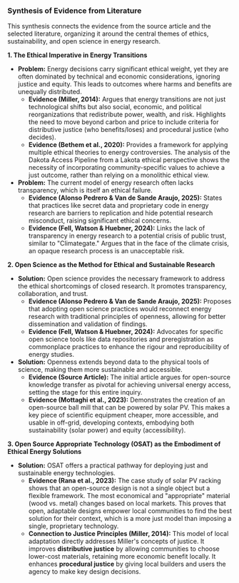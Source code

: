 ### Synthesis of Evidence from Literature

This synthesis connects the evidence from the source article and the selected literature, organizing it around the central themes of ethics, sustainability, and open science in energy research.

**1. The Ethical Imperative in Energy Transitions**

*   **Problem:** Energy decisions carry significant ethical weight, yet they are often dominated by technical and economic considerations, ignoring justice and equity. This leads to outcomes where harms and benefits are unequally distributed.
    *   **Evidence (Miller, 2014):** Argues that energy transitions are not just technological shifts but also social, economic, and political reorganizations that redistribute power, wealth, and risk. Highlights the need to move beyond carbon and price to include criteria for distributive justice (who benefits/loses) and procedural justice (who decides).
    *   **Evidence (Bethem et al., 2020):** Provides a framework for applying multiple ethical theories to energy controversies. The analysis of the Dakota Access Pipeline from a Lakota ethical perspective shows the necessity of incorporating community-specific values to achieve a just outcome, rather than relying on a monolithic ethical view.
*   **Problem:** The current model of energy research often lacks transparency, which is itself an ethical failure.
    *   **Evidence (Alonso Pedrero & Van de Sande Araujo, 2025):** States that practices like secret data and proprietary code in energy research are barriers to replication and hide potential research misconduct, raising significant ethical concerns.
    *   **Evidence (Fell, Watson & Huebner, 2024):** Links the lack of transparency in energy research to a potential crisis of public trust, similar to "Climategate." Argues that in the face of the climate crisis, an opaque research process is an unacceptable risk.

**2. Open Science as the Method for Ethical and Sustainable Research**

*   **Solution:** Open science provides the necessary framework to address the ethical shortcomings of closed research. It promotes transparency, collaboration, and trust.
    *   **Evidence (Alonso Pedrero & Van de Sande Araujo, 2025):** Proposes that adopting open science practices would reconnect energy research with traditional principles of openness, allowing for better dissemination and validation of findings.
    *   **Evidence (Fell, Watson & Huebner, 2024):** Advocates for specific open science tools like data repositories and preregistration as commonplace practices to enhance the rigour and reproducibility of energy studies.
*   **Solution:** Openness extends beyond data to the physical tools of science, making them more sustainable and accessible.
    *   **Evidence (Source Article):** The initial article argues for open-source knowledge transfer as pivotal for achieving universal energy access, setting the stage for this entire inquiry.
    *   **Evidence (Mottaghi et al., 2023):** Demonstrates the creation of an open-source ball mill that can be powered by solar PV. This makes a key piece of scientific equipment cheaper, more accessible, and usable in off-grid, developing contexts, embodying both sustainability (solar power) and equity (accessibility).

**3. Open Source Appropriate Technology (OSAT) as the Embodiment of Ethical Energy Solutions**

*   **Solution:** OSAT offers a practical pathway for deploying just and sustainable energy technologies.
    *   **Evidence (Rana et al., 2023):** The case study of solar PV racking shows that an open-source design is not a single object but a flexible framework. The most economical and "appropriate" material (wood vs. metal) changes based on local markets. This proves that open, adaptable designs empower local communities to find the best solution for their context, which is a more just model than imposing a single, proprietary technology.
    *   **Connection to Justice Principles (Miller, 2014):** This model of local adaptation directly addresses Miller's concepts of justice. It improves **distributive justice** by allowing communities to choose lower-cost materials, retaining more economic benefit locally. It enhances **procedural justice** by giving local builders and users the agency to make key design decisions. 